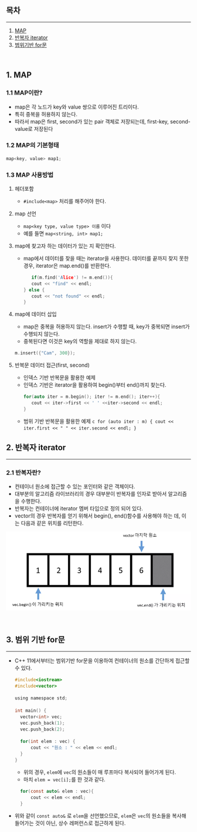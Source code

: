 ## 목차

---

1. [MAP](#1-map)
2. [반복자 iterator](#2-반복자-iterator)
3. [범위기반 for문](#3-범위-기반-for문)

<br>

## 1. MAP

### 1.1 MAP이란?

- map은 각 노드가 key와 value 쌍으로 이루어진 트리이다.
- 특히 중복을 허용하지 않는다.
- 따라서 map은 first, second가 있는 pair 객체로 저장되는데, first-key, second-value로 저장된다

### 1.2 MAP의 기본형태

```c
map<key, value> map1;
```

### 1.3 MAP 사용방법

1. 헤더포함
   - `#include<map>` 처리를 해주어야 한다.
2. map 선언
   - `map<key type, value type> 이름` 이다
   - 예를 들면 `map<string, int> map1;`
3. map에 찾고자 하는 데이터가 있는 지 확인한다.

   - map에서 데이터를 찾을 때는 iterator을 사용한다. 데이터를 끝까지 찾지 못한 경우, iterator은 map.end()를 반환한다.
     ```c
     	if(m.find('Alice') != m.end()){
     	cout << "find" << endl;
     } else {
     	cout << "not found" << endl;
     }
     ```

4. map에 데이터 삽입

   - map은 중복을 허용하지 않는다. insert가 수행할 때, key가 중복되면 insert가 수행되지 않는다.
   - 중복된다면 이것은 key의 역할을 제대로 하지 않는다.

   ```c
   m.insert({"Cam", 300});
   ```

5. 반복문 데이터 접근(first, second)
   - 인덱스 기반 반복문을 활용한 예제
   - 인덱스 기반은 iterator을 활용하여 begin()부터 end()까지 찾는다.
     ```c
     for(auto iter = m.begin(); iter != m.end(); iter++){
     	cout << iter->first << ' ' <<iter->second << endl;
     }
     ```
   - 범위 기반 반복문을 활용한 예제
     `c
for (auto iter : m) {
	cout << iter.first << " " << iter.second << endl;
}
`
     <br>

## 2. 반복자 iterator

---

### 2.1 반복자란?

- 컨테이너 원소에 접근할 수 있는 포인터와 같은 객체이다.
- 대부분의 알고리즘 라이브러리의 경우 대부분이 반복자를 인자로 받아서 알고리즘을 수행한다.
- 반복자는 컨테이너에 iterator 멤버 타입으로 정의 되어 있다.
- vector의 경우 반복자를 얻기 위해서 begin(), end()함수를 사용해야 하는 데, 이는 다음과 같은 위치를 리턴한다.

![Alt text](image.png)

<br>

## 3. 범위 기반 for문

---

- C++ 11에서부터는 범위기반 for문을 이용하여 컨테이너의 원소를 간단하게 접근할 수 있다.

  ```c
  #include<iostream>
  #include<vector>

  using namespace std;

  int main() {
  	vector<int> vec;
  	vec.push_back(1);
  	vec.push_back(2);

  	for(int elem : vec) {
  		cout << "원소 : " << elem << endl;
  	}
  }
  ```

  - 위의 경우, `elem`에 `vec`의 원소들이 매 루프마다 복사되어 들어가게 된다.
  - 마치 `elem = vec[i];`를 한 것과 같다.

  ```c
    for(const auto& elem : vec){
        cout << elem << endl;
    }
  ```

- 위와 같이 `const auto&` 로 `elem`을 선언했으므로, `elem`은 `vec`의 원소들을 복사해 들어가는 것이 아닌, 상수 레퍼런스로 접근하게 된다.
